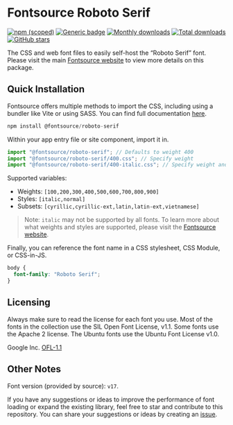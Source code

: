 # Fontsource Roboto Serif

[![npm (scoped)](https://img.shields.io/npm/v/@fontsource/roboto-serif?color=brightgreen)](https://www.npmjs.com/package/@fontsource/roboto-serif) [![Generic badge](https://img.shields.io/badge/fontsource-passing-brightgreen)](https://github.com/fontsource/fontsource) [![Monthly downloads](https://badgen.net/npm/dm/@fontsource/roboto-serif)](https://github.com/fontsource/fontsource) [![Total downloads](https://badgen.net/npm/dt/@fontsource/roboto-serif)](https://github.com/fontsource/fontsource) [![GitHub stars](https://img.shields.io/github/stars/fontsource/fontsource.svg?style=social&label=Star)](https://github.com/fontsource/fontsource/stargazers)

The CSS and web font files to easily self-host the “Roboto Serif” font. Please visit the main [Fontsource website](https://fontsource.org/fonts/roboto-serif) to view more details on this package.

## Quick Installation

Fontsource offers multiple methods to import the CSS, including using a bundler like Vite or using SASS. You can find full documentation [here](https://fontsource.org/docs/getting-started/introduction).

```javascript
npm install @fontsource/roboto-serif
```

Within your app entry file or site component, import it in.

```javascript
import "@fontsource/roboto-serif"; // Defaults to weight 400
import "@fontsource/roboto-serif/400.css"; // Specify weight
import "@fontsource/roboto-serif/400-italic.css"; // Specify weight and style
```

Supported variables:
- Weights: `[100,200,300,400,500,600,700,800,900]`
- Styles: `[italic,normal]`
- Subsets: `[cyrillic,cyrillic-ext,latin,latin-ext,vietnamese]`

> Note: `italic` may not be supported by all fonts. To learn more about what weights and styles are supported, please visit the [Fontsource website](https://fontsource.org/fonts/roboto-serif).

Finally, you can reference the font name in a CSS stylesheet, CSS Module, or CSS-in-JS.

```css
body {
  font-family: "Roboto Serif";
}
```

## Licensing
Always make sure to read the license for each font you use. Most of the fonts in the collection use the SIL Open Font License, v1.1. Some fonts use the Apache 2 license. The Ubuntu fonts use the Ubuntu Font License v1.0.

Google Inc.
[OFL-1.1](http://scripts.sil.org/OFL)

## Other Notes
Font version (provided by source): `v17`.

If you have any suggestions or ideas to improve the performance of font loading or expand the existing library, feel free to star and contribute to this repository. You can share your suggestions or ideas by creating an [issue](https://github.com/fontsource/fontsource/issues).